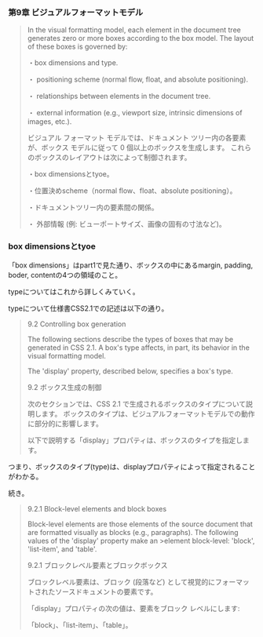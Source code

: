 ### 第9章 ビジュアルフォーマットモデル

>In the visual formatting model, each element in the document tree generates zero or more boxes according to the box model. The layout of these boxes is governed by:
>
>・box dimensions and type.
>
>・ positioning scheme (normal flow, float, and absolute positioning).
>
>・ relationships between elements in the document tree.
>
>・ external information (e.g., viewport size, intrinsic dimensions of images, etc.).
>
>ビジュアル フォーマット モデルでは、ドキュメント ツリー内の各要素が、ボックス モデルに従って 0 個以上のボックスを生成します。 これらのボックスのレイアウトは次によって制御されます。
>
>・box dimensionsとtyoe。
>
>・位置決めscheme（normal flow、float、absolute positioning）。
>
>・ドキュメントツリー内の要素間の関係。
>
>・ 外部情報 (例: ビューポートサイズ、画像の固有の寸法など)。

### box dimensionsとtyoe

「box dimensions」はpart1で見た通り、ボックスの中にあるmargin, padding, boder, contentの4つの領域のこと。

typeについてはこれから詳しくみていく。

typeについて仕様書CSS2.1での記述は以下の通り。

>9.2 Controlling box generation
>
>The following sections describe the types of boxes that may be generated in CSS 2.1. A box's type affects, in part, its behavior in the visual formatting model.
>
>The 'display' property, described below, specifies a box's type.
>
>9.2 ボックス生成の制御
>
>次のセクションでは、CSS 2.1 で生成されるボックスのタイプについて説明します。 ボックスのタイプは、ビジュアルフォーマットモデルでの動作に部分的に影響します。
>
>以下で説明する「display」プロパティは、ボックスのタイプを指定します。

つまり、ボックスのタイプ(type)は、displayプロパティによって指定されることがわかる。

続き。

>9.2.1 Block-level elements and block boxes
>
>Block-level elements are those elements of the source document that are formatted visually as blocks (e.g., paragraphs). The following values of the 'display' property make an >element block-level: 'block', 'list-item', and 'table'.
>
>9.2.1 ブロックレベル要素とブロックボックス
>
>ブロックレベル要素は、ブロック (段落など) として視覚的にフォーマットされたソースドキュメントの要素です。
>
>「display」プロパティの次の値は、要素をブロック レベルにします:
>
>「block」、「list-item」、「table」。

